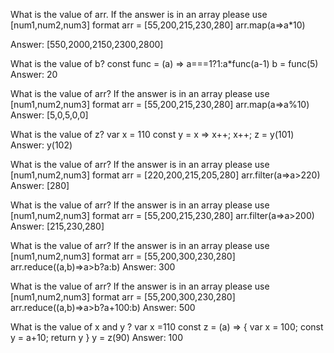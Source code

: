 
What is the value of arr. If the answer is in an array please use [num1,num2,num3] format
arr = [55,200,215,230,280]
arr.map(a=>a*10)

Answer:
[550,2000,2150,2300,2800]


What is the value of b?
const func = (a) => a===1?1:a*func(a-1)
b = func(5)
Answer:
20


What is the value of arr? If the answer is in an array please use [num1,num2,num3] format
arr = [55,200,215,230,280]
arr.map(a=>a%10)
Answer:
[5,0,5,0,0]


What is the value of z?
var x = 110
const y = x => x++;
x++;
z = y(101)
Answer:
y(102)


What is the value of arr? If the answer is in an array please use [num1,num2,num3] format
arr = [220,200,215,205,280]
arr.filter(a=>a>220)
Answer:
[280]


What is the value of arr? If the answer is in an array please use [num1,num2,num3] format
arr = [55,200,215,230,280]
arr.filter(a=>a>200)
Answer:
[215,230,280]


What is the value of arr? If the answer is in an array please use [num1,num2,num3] format
arr = [55,200,300,230,280]
arr.reduce((a,b)=>a>b?a:b)
Answer:
300


What is the value of arr? If the answer is in an array please use [num1,num2,num3] format
arr = [55,200,300,230,280]
arr.reduce((a,b)=>a>b?a+100:b)
Answer:
500


What is the value of x and y ?
var x =110
const z = (a) => {
    var x = 100;
    const y = a+10;
    return y
}
y = z(90)
Answer:
100

